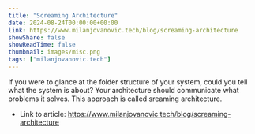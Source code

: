 ```yaml
---
title: "Screaming Architecture"
date: 2024-08-24T00:00:00+00:00
link: https://www.milanjovanovic.tech/blog/screaming-architecture
showShare: false
showReadTime: false
thumbnail: images/misc.png
tags: ["milanjovanovic.tech"]
---
```

If you were to glance at the folder structure of your system, could you tell what the system is about? Your architecture should communicate what problems it solves. This approach is called sreaming architecture.

- Link to article: https://www.milanjovanovic.tech/blog/screaming-architecture